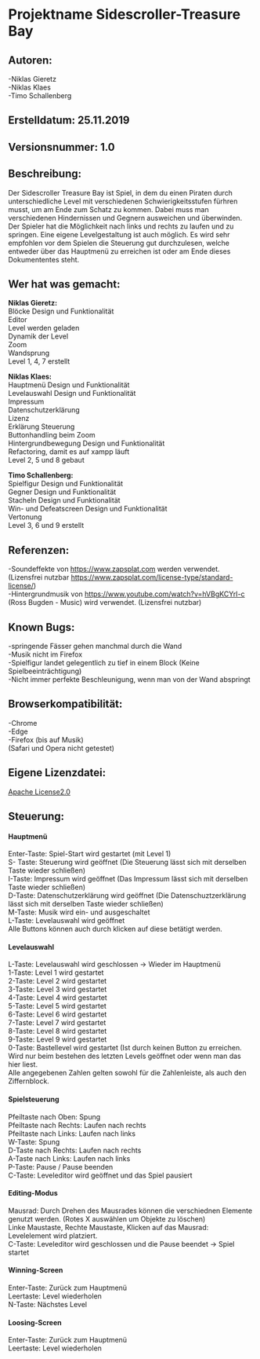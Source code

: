 # Projektname Sidescroller-Treasure Bay

## Autoren: <br>
-Niklas Gieretz<br>
-Niklas Klaes<br>
-Timo Schallenberg

## Erstelldatum: 25.11.2019<br>
## Versionsnummer: 1.0

## Beschreibung: <br>
Der Sidescroller Treasure Bay ist Spiel, in dem du einen Piraten durch unterschiedliche Level mit verschiedenen Schwierigkeitsstufen fürhren musst, um am Ende zum Schatz zu kommen. Dabei muss man verschiedenen Hindernissen und Gegnern ausweichen und überwinden. Der Spieler hat die Möglichkeit nach links und rechts zu laufen und zu springen. Eine eigene Levelgestaltung ist auch möglich. Es wird sehr empfohlen vor dem Spielen die Steuerung gut durchzulesen, welche entweder über das Hauptmenü zu erreichen ist oder am Ende dieses Dokumententes steht.

## Wer hat was gemacht: <br>
<strong>Niklas Gieretz:</strong> <br>
Blöcke  Design und Funktionalität <br>
Editor <br>
Level werden geladen <br>
Dynamik der Level <br>
Zoom <br>
Wandsprung <br>
Level 1, 4, 7 erstellt <br>

<strong>Niklas Klaes:</strong><br>
Hauptmenü Design und Funktionalität <br>
Levelauswahl Design und Funktionalität <br>
Impressum <br>
Datenschutzerklärung <br>
Lizenz <br>
Erklärung Steuerung <br>
Buttonhandling beim Zoom <br>
Hintergrundbewegung Design und Funktionalität <br>
Refactoring, damit es auf xampp läuft <br>
Level 2, 5 und 8 gebaut <br>

<strong>Timo Schallenberg:</strong><br>
Spielfigur Design und Funktionalität <br>
Gegner Design und Funktionalität <br>
Stacheln Design und Funktionalität <br>
Win- und Defeatscreen Design und Funktionalität <br>
Vertonung <br>
Level 3, 6 und 9 erstellt <br>

## Referenzen:<br>
-Soundeffekte von  https://www.zapsplat.com werden verwendet. (Lizensfrei nutzbar https://www.zapsplat.com/license-type/standard-license/)<br>
-Hintergrundmusik von https://www.youtube.com/watch?v=hVBgKCYrI-c (Ross Bugden - Music) wird verwendet. (Lizensfrei nutzbar)

## Known Bugs: <br>
-springende Fässer gehen manchmal durch die Wand <br>
-Musik nicht im Firefox<br>
-Spielfigur landet gelegentlich zu tief in einem Block (Keine Spielbeeinträchtigung) <br>
-Nicht immer perfekte Beschleunigung, wenn man von der Wand abspringt

## Browserkompatibilität: <br>
-Chrome <br>
-Edge <br>
-Firefox (bis auf Musik) <br>
(Safari und Opera nicht getestet)

## Eigene Lizenzdatei:<br>
[Apache License2.0](./LICENSE)

## Steuerung: <br>
#### Hauptmenü <br>
Enter-Taste: Spiel-Start wird gestartet (mit Level 1) <br>
S- Taste: Steuerung wird geöffnet (Die Steuerung lässt sich mit derselben Taste wieder schließen) <br>
I-Taste: Impressum wird geöffnet (Das Impressum lässt sich mit derselben Taste wieder schließen) <br>
D-Taste: Datenschutzerklärung wird geöffnet (Die Datenschuztzerklärung lässt sich mit derselben Taste wieder schließen) <br>
M-Taste: Musik wird ein- und ausgeschaltet <br>
L-Taste: Levelauswahl wird geöffnet <br>
Alle Buttons können auch durch klicken auf diese betätigt werden.

#### Levelauswahl <br>
L-Taste: Levelauswahl wird geschlossen -> Wieder im Hauptmenü <br>
1-Taste: Level 1 wird gestartet <br>
2-Taste: Level 2 wird gestartet <br>
3-Taste: Level 3 wird gestartet <br>
4-Taste: Level 4 wird gestartet <br>
5-Taste: Level 5 wird gestartet <br>
6-Taste: Level 6 wird gestartet <br>
7-Taste: Level 7 wird gestartet <br>
8-Taste: Level 8 wird gestartet <br>
9-Taste: Level 9 wird gestartet <br>
0-Taste: Bastellevel wird gestartet (Ist durch keinen Button zu erreichen. Wird nur beim bestehen des letzten Levels geöffnet oder wenn man das hier liest. <br>
Alle angegebenen Zahlen gelten sowohl für die Zahlenleiste, als auch den Ziffernblock.

#### Spielsteuerung <br>
Pfeiltaste nach Oben: Spung <br>
Pfeiltaste nach Rechts: Laufen nach rechts <br>
Pfeiltaste nach Links: Laufen nach links <br>
W-Taste: Spung <br>
D-Taste nach Rechts: Laufen nach rechts <br>
A-Taste nach Links: Laufen nach links <br>
P-Taste: Pause / Pause beenden <br>
C-Taste: Leveleditor wird geöffnet und das Spiel pausiert

#### Editing-Modus <br>
Mausrad: Durch Drehen des Mausrades können die verschiednen Elemente genutzt werden. (Rotes X auswählen um Objekte zu löschen) <br>
Linke Maustaste, Rechte Maustaste, Klicken auf das Mausrad: <br>
Levelelement wird platziert. <br>
C-Taste: Leveleditor wird geschlossen und die Pause beendet -> Spiel startet

#### Winning-Screen <br>
Enter-Taste: Zurück zum Hauptmenü <br>
Leertaste: Level wiederholen <br>
N-Taste: Nächstes Level

#### Loosing-Screen <br>
Enter-Taste: Zurück zum Hauptmenü <br>
Leertaste: Level wiederholen
